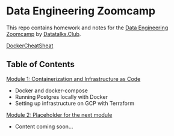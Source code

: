 # Data Engineering Zoomcamp
This repo contains homework and notes for the [Data Engineering Zoomcamp](https://github.com/DataTalksClub/data-engineering-zoomcamp) by [Datatalks.Club](https://datatalks.club/).

[DockerCheatSheat](DockerCheatsheat.md)

## Table of Contents
[Module 1: Containerization and Infrastructure as Code](module1/README.md)
  - Docker and docker-compose
  - Running Postgres locally with Docker
  - Setting up infrastructure on GCP with Terraform

[Module 2: Placeholder for the next module](module1/README.md)
 - Content coming soon...

